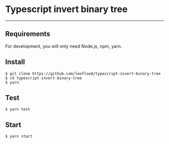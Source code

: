 # Typescript invert binary tree

---

## Requirements

For development, you will only need Node.js, npm, yarn.

## Install

    $ git clone https://github.com/leoflood/typescript-invert-binary-tree
    $ cd typescript-invert-binary-tree
    $ yarn

## Test

    $ yarn test

## Start

    $ yarn start
